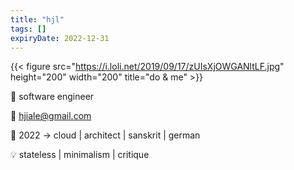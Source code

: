 ```yaml
---
title: "hjl"
tags: []
expiryDate: 2022-12-31
---
```



{{< figure src="https://i.loli.net/2019/09/17/zUIsXjOWGANltLF.jpg" height="200" width="200" title="do & me" >}}


:briefcase: software engineer

:postbox: hjiale@gmail.com

:scroll: 2022 -> cloud | architect | sanskrit | german

:bulb: stateless | minimalism | critique

